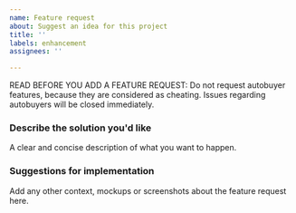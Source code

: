```yaml
---
name: Feature request
about: Suggest an idea for this project
title: ''
labels: enhancement
assignees: ''

---
```


READ BEFORE YOU ADD A FEATURE REQUEST: Do not request autobuyer features, because they are considered as cheating. Issues regarding autobuyers will be closed immediately.

### Describe the solution you'd like
A clear and concise description of what you want to happen.

### Suggestions for implementation
Add any other context, mockups or screenshots about the feature request here.
